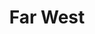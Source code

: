 ---
collection: rolLudoteca
title: 'Far West'
image: far_west.jpeg
editorial: 'M+D Editores'
editorial_ref: 'fw001'
isbn:
type: 'Básico'
web:
format: 'Libro tapa dura'
system: 'Far West'
created_at: '2021-01-13T15:10:42+00:00'
---